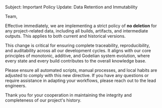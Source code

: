 Subject: Important Policy Update: Data Retention and Immutability

Team,

Effective immediately, we are implementing a strict policy of **no deletion** for any project-related data, including all builds, artifacts, and intermediate outputs. This applies to both current and historical versions.

This change is critical for ensuring complete traceability, reproducibility, and auditability across all our development cycles. It aligns with our core principles of monotonic, additive, and Godelian system evolution, where every state and every build contributes to the overall knowledge base.

Please ensure all automated scripts, manual processes, and local habits are adjusted to comply with this new directive. If you have any questions or require assistance in adapting your workflows, please reach out to the lead engineers.

Thank you for your cooperation in maintaining the integrity and completeness of our project's history.